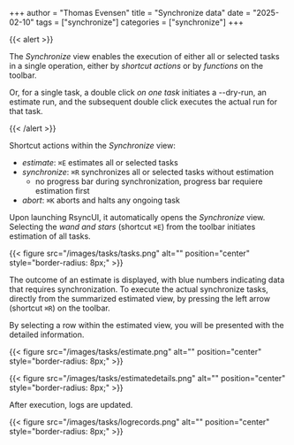 +++
author = "Thomas Evensen"
title =  "Synchronize data"
date = "2025-02-10"
tags = ["synchronize"]
categories = ["synchronize"]
+++

{{< alert >}}

The *Synchronize* view enables the execution of either all or selected tasks in a single operation, either by *shortcut actions* or by *functions* on the toolbar.

Or, for a single task, a double click *on one task* initiates a --dry-run, an estimate run, and the subsequent double click executes the actual run for that task.

{{< /alert >}}

Shortcut actions within the *Synchronize* view:

- *estimate*: `⌘E` estimates all or selected tasks
- *synchronize*: `⌘R` synchronizes all or selected tasks without estimation
  - no progress bar during synchronization, progress bar requiere estimation first
- *abort*: `⌘K` aborts and halts any ongoing task

Upon launching RsyncUI, it automatically opens the *Synchronize* view. Selecting the *wand and stars* (shortcut `⌘E`) from the toolbar initiates estimation of all tasks.

{{< figure src="/images/tasks/tasks.png" alt="" position="center" style="border-radius: 8px;" >}}

The outcome of an estimate is displayed, with blue numbers indicating data that requires synchronization. To execute the actual synchronize tasks, directly from the summarized estimated view, by pressing the left arrow (shortcut `⌘R`) on the toolbar.

By selecting a row within the estimated view, you will be presented with the detailed information.

{{< figure src="/images/tasks/estimate.png" alt="" position="center" style="border-radius: 8px;" >}}

{{< figure src="/images/tasks/estimatedetails.png" alt="" position="center" style="border-radius: 8px;" >}}

After execution, logs are updated.

{{< figure src="/images/tasks/logrecords.png" alt="" position="center" style="border-radius: 8px;" >}}
